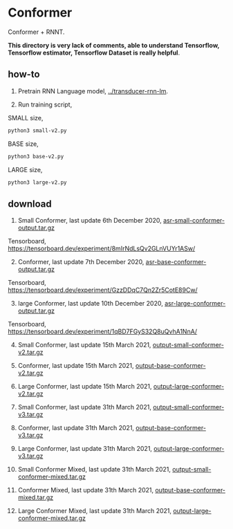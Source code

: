 # Conformer

Conformer + RNNT.

**This directory is very lack of comments, able to understand Tensorflow, Tensorflow estimator, Tensorflow Dataset is really helpful**.

## how-to

1. Pretrain RNN Language model, [../transducer-rnn-lm](../transducer-rnn-lm).

2. Run training script, 

SMALL size,

```bash
python3 small-v2.py
```

BASE size,

```bash
python3 base-v2.py
```

LARGE size,

```bash
python3 large-v2.py
```

## download

1. Small Conformer, last update 6th December 2020, [asr-small-conformer-output.tar.gz](https://f000.backblazeb2.com/file/malaya-speech-model/pretrained/asr-small-conformer-output.tar.gz)

Tensorboard, https://tensorboard.dev/experiment/8mIrNdLsQv2GLnVUYr1ASw/

2. Conformer, last update 7th December 2020, [asr-base-conformer-output.tar.gz](https://f000.backblazeb2.com/file/malaya-speech-model/pretrained/asr-base-conformer-output.tar.gz)

Tensorboard, https://tensorboard.dev/experiment/GzzDDqC7Qn2Zr5CotE89Cw/

3. large Conformer, last update 10th December 2020, [asr-large-conformer-output.tar.gz](https://f000.backblazeb2.com/file/malaya-speech-model/pretrained/asr-large-conformer-output.tar.gz)

Tensorboard, https://tensorboard.dev/experiment/1qBD7FGyS32Q8uQvhA1NnA/

4. Small Conformer, last update 15th March 2021, [output-small-conformer-v2.tar.gz](https://f000.backblazeb2.com/file/malaya-speech-model/pretrained/output-small-conformer-v2.tar.gz)

5. Conformer, last update 15th March 2021, [output-base-conformer-v2.tar.gz](https://f000.backblazeb2.com/file/malaya-speech-model/pretrained/output-base-conformer-v2.tar.gz)

6. Large Conformer, last update 15th March 2021, [output-large-conformer-v2.tar.gz](https://f000.backblazeb2.com/file/malaya-speech-model/pretrained/output-large-conformer-v2.tar.gz)

7. Small Conformer, last update 31th March 2021, [output-small-conformer-v3.tar.gz](https://f000.backblazeb2.com/file/malaya-speech-model/pretrained/output-small-conformer-v3.tar.gz)

8. Conformer, last update 31th March 2021, [output-base-conformer-v3.tar.gz](https://f000.backblazeb2.com/file/malaya-speech-model/pretrained/output-base-conformer-v3.tar.gz)

9. Large Conformer, last update 31th March 2021, [output-large-conformer-v3.tar.gz](https://f000.backblazeb2.com/file/malaya-speech-model/pretrained/output-large-conformer-v3.tar.gz)

7. Small Conformer Mixed, last update 31th March 2021, [output-small-conformer-mixed.tar.gz](https://f000.backblazeb2.com/file/malaya-speech-model/pretrained/output-small-conformer-mixed.tar.gz)

8. Conformer Mixed, last update 31th March 2021, [output-base-conformer-mixed.tar.gz](https://f000.backblazeb2.com/file/malaya-speech-model/pretrained/output-base-conformer-mixed.tar.gz)

9. Large Conformer Mixed, last update 31th March 2021, [output-large-conformer-mixed.tar.gz](https://f000.backblazeb2.com/file/malaya-speech-model/pretrained/output-large-conformer-mixed.tar.gz)